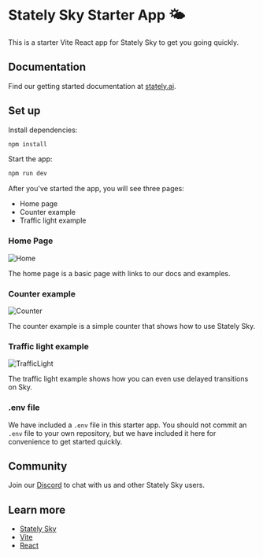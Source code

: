 # Stately Sky Starter App 🌤️

This is a starter Vite React app for Stately Sky to get you going quickly.

## Documentation

Find our getting started documentation at [stately.ai](https://stately.ai/docs/stately-sky-getting-started).

## Set up

Install dependencies:

```bash
npm install
```

Start the app:

```bash
npm run dev
```

After you've started the app, you will see three pages:

- Home page
- Counter example
- Traffic light example

### Home Page

![Home](https://github.com/statelyai/sky-starter-app/assets/167574/ae2e7087-89f6-43ab-b836-356d77ffe0f2)

The home page is a basic page with links to our docs and examples.

### Counter example

![Counter](https://github.com/statelyai/sky-starter-app/assets/167574/df84babc-db59-4cf7-86a0-3b8f0090a6fb)

The counter example is a simple counter that shows how to use Stately Sky.

### Traffic light example

![TrafficLight](https://github.com/statelyai/sky-starter-app/assets/167574/29492de9-874b-4dc0-b8cf-598ff952303e)

The traffic light example shows how you can even use delayed transitions on Sky.


### .env file

We have included a `.env` file in this starter app. You should not commit an `.env` file to your own repository, but we have included it here for convenience to get started quickly.

## Community

Join our [Discord](https://discord.stately.ai) to chat with us and other Stately Sky users.

## Learn more

- [Stately Sky](https://stately.ai/docs/stately-sky-getting-started)
- [Vite](https://vitejs.dev/)
- [React](https://reactjs.org/)
